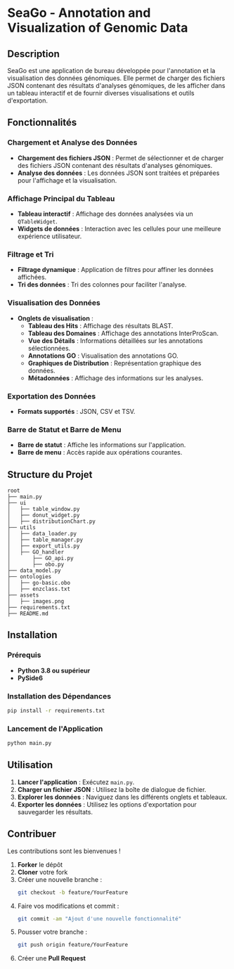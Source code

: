 # SeaGo - Annotation and Visualization of Genomic Data

## Description
SeaGo est une application de bureau développée pour l'annotation et la visualisation des données génomiques. Elle permet de charger des fichiers JSON contenant des résultats d'analyses génomiques, de les afficher dans un tableau interactif et de fournir diverses visualisations et outils d'exportation.

## Fonctionnalités

### Chargement et Analyse des Données
- **Chargement des fichiers JSON** : Permet de sélectionner et de charger des fichiers JSON contenant des résultats d'analyses génomiques.
- **Analyse des données** : Les données JSON sont traitées et préparées pour l'affichage et la visualisation.

### Affichage Principal du Tableau
- **Tableau interactif** : Affichage des données analysées via un `QTableWidget`.
- **Widgets de données** : Interaction avec les cellules pour une meilleure expérience utilisateur.

### Filtrage et Tri
- **Filtrage dynamique** : Application de filtres pour affiner les données affichées.
- **Tri des données** : Tri des colonnes pour faciliter l'analyse.

### Visualisation des Données
- **Onglets de visualisation** :
  - **Tableau des Hits** : Affichage des résultats BLAST.
  - **Tableau des Domaines** : Affichage des annotations InterProScan.
  - **Vue des Détails** : Informations détaillées sur les annotations sélectionnées.
  - **Annotations GO** : Visualisation des annotations GO.
  - **Graphiques de Distribution** : Représentation graphique des données.
  - **Métadonnées** : Affichage des informations sur les analyses.

### Exportation des Données
- **Formats supportés** : JSON, CSV et TSV.

### Barre de Statut et Barre de Menu
- **Barre de statut** : Affiche les informations sur l'application.
- **Barre de menu** : Accès rapide aux opérations courantes.

## Structure du Projet

```
root
├── main.py
├── ui
│   ├── table_window.py
│   ├── donut_widget.py
│   ├── distributionChart.py
├── utils
│   ├── data_loader.py
│   ├── table_manager.py
│   ├── export_utils.py
│   ├── GO_handler
│       ├── GO_api.py
│       ├── obo.py
├── data_model.py
├── ontologies
│   ├── go-basic.obo
│   ├── enzclass.txt
├── assets
│   ├── images.png
├── requirements.txt
├── README.md
```

## Installation

### Prérequis
- **Python 3.8 ou supérieur**
- **PySide6**

### Installation des Dépendances
```sh
pip install -r requirements.txt
```

### Lancement de l'Application
```sh
python main.py
```

## Utilisation
1. **Lancer l'application** : Exécutez `main.py`.
2. **Charger un fichier JSON** : Utilisez la boîte de dialogue de fichier.
3. **Explorer les données** : Naviguez dans les différents onglets et tableaux.
4. **Exporter les données** : Utilisez les options d'exportation pour sauvegarder les résultats.

## Contribuer
Les contributions sont les bienvenues !

1. **Forker** le dépôt
2. **Cloner** votre fork
3. Créer une nouvelle branche :
   ```sh
   git checkout -b feature/YourFeature
   ```
4. Faire vos modifications et commit :
   ```sh
   git commit -am "Ajout d'une nouvelle fonctionnalité"
   ```
5. Pousser votre branche :
   ```sh
   git push origin feature/YourFeature
   ```
6. Créer une **Pull Request**




